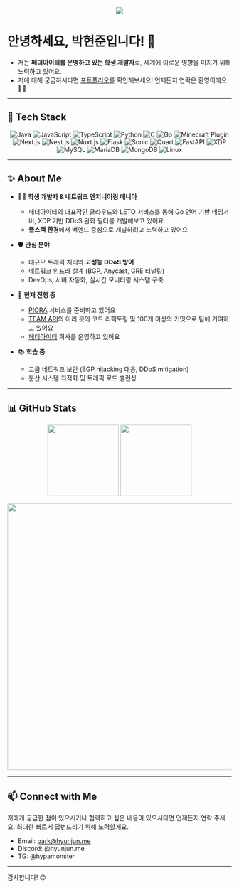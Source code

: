 <p align="center">
  <img src="https://capsule-render.vercel.app/api?type=waving&color=0:00FFAD,100:00BFFF&height=200&section=header&text=PARK%20HYUNJUN&fontSize=40&fontColor=ffffff&animation=fadeIn" />
</p>

# 안녕하세요, 박현준입니다! 👋
- 저는 **페더아이티를 운영하고 있는 학생 개발자**로, 세계에 이로운 영향을 미치기 위해 노력하고 있어요.
- 저에 대해 궁금하시다면 [포트폴리오](https://park.hyunjun.me)를 확인해보세요! 언제든지 연락은 환영이에요 🙇‍♂️
---

## 🚀 Tech Stack

<p align="center">
  <!-- Programming Languages -->
  <img src="https://img.shields.io/badge/Java-ED8B00?style=for-the-badge&logo=java&logoColor=white" alt="Java" />
  <img src="https://img.shields.io/badge/JavaScript-F7DF1E?style=for-the-badge&logo=javascript&logoColor=black" alt="JavaScript" />
  <img src="https://img.shields.io/badge/TypeScript-3178C6?style=for-the-badge&logo=typescript&logoColor=white" alt="TypeScript" />
  <img src="https://img.shields.io/badge/Python-3776AB?style=for-the-badge&logo=python&logoColor=white" alt="Python" />
  <img src="https://img.shields.io/badge/C-00599C?style=for-the-badge&logo=c&logoColor=white" alt="C" />
  <img src="https://img.shields.io/badge/Go-00ADD8?style=for-the-badge&logo=go&logoColor=white" alt="Go" />
  <!-- Minecraft Plugin Development -->
  <img src="https://img.shields.io/badge/Minecraft-ED1C24?style=for-the-badge&logo=minecraft&logoColor=white" alt="Minecraft Plugin" />
  <!-- Web Frameworks & Libraries -->
  <img src="https://img.shields.io/badge/Next.js-000000?style=for-the-badge&logo=next.js&logoColor=white" alt="Next.js" />
  <img src="https://img.shields.io/badge/Nest.js-E0234E?style=for-the-badge&logo=nestjs&logoColor=white" alt="Nest.js" />
  <img src="https://img.shields.io/badge/Nuxt.js-00C58E?style=for-the-badge&logo=nuxtdotjs&logoColor=white" alt="Nuxt.js" />
  <img src="https://img.shields.io/badge/Flask-000000?style=for-the-badge&logo=flask&logoColor=white" alt="Flask" />
  <!-- Sonic & Quart (Flask 계열, 비동기 프레임워크) -->
  <img src="https://img.shields.io/badge/Sonic-1ABC9C?style=for-the-badge&logo=&logoColor=white" alt="Sonic" />
  <img src="https://img.shields.io/badge/Quart-3498DB?style=for-the-badge&logo=&logoColor=white" alt="Quart" />
  <img src="https://img.shields.io/badge/FastAPI-009688?style=for-the-badge&logo=fastapi&logoColor=white" alt="FastAPI" />
  <img src="https://img.shields.io/badge/XDP-FF8C00?style=for-the-badge&logo=&logoColor=white" alt="XDP" />
  <!-- Databases -->
  <img src="https://img.shields.io/badge/MySQL-4479A1?style=for-the-badge&logo=mysql&logoColor=white" alt="MySQL" />
  <img src="https://img.shields.io/badge/MariaDB-003545?style=for-the-badge&logo=mariadb&logoColor=white" alt="MariaDB" />
  <img src="https://img.shields.io/badge/MongoDB-4EA94B?style=for-the-badge&logo=mongodb&logoColor=white" alt="MongoDB" />
  <!-- OS -->
  <img src="https://img.shields.io/badge/Linux-FCC624?style=for-the-badge&logo=linux&logoColor=black" alt="Linux" />
</p>

---

## ✨ About Me


- 🧑‍💻 **학생 개발자 & 네트워크 엔지니어링 매니아**
    - 페더아이티의 대표작인 클라우드와 LETO 서비스를 통해 Go 언어 기반 네임서버, XDP 기반 DDoS 완화 필터를 개발해보고 있어요
    - **풀스택 환경**에서 백엔드 중심으로 개발하려고 노력하고 있어요

- 🛡️ **관심 분야**
    - 대규모 트래픽 처리와 **고성능 DDoS 방어**
    - 네트워크 인프라 설계 (BGP, Anycast, GRE 터널링)
    - DevOps, 서버 자동화, 실시간 모니터링 시스템 구축

- 🚀 **현재 진행 중**
    - [PIORA](https://piora.net/) 서비스를 준비하고 있어요
    - [TEAM ARI](https://with-ari.kr/)의 아리 봇의 코드 리팩토링 및 100개 이상의 커밋으로 팀에 기여하고 있어요
    - [페더아이티](https://feather-it.com/) 회사를 운영하고 있어요

- 📚 **학습 중**
    - 고급 네트워크 보안 (BGP hijacking 대응, DDoS mitigation)
    - 분산 시스템 최적화 및 트래픽 로드 밸런싱

---

## 📊 GitHub Stats

<p align="center">
  <img src="https://github-readme-stats.vercel.app/api?username=hydev0825&show_icons=true&theme=radical" height="160px" />
  <img src="https://github-readme-stats.vercel.app/api/top-langs/?username=hydev0825&layout=compact&theme=radical" height="160px" />
</p>

<p align="center">
  <!-- WakaTime (SVG Embed with size control) -->
  <img src="https://wakatime.com/share/@98c555b6-db34-402d-8a89-c902873475b8/d57161fd-3230-4c92-8f14-fce83a372a9b.svg" width="600" />
</p>

---

## 📫 Connect with Me

저에게 궁금한 점이 있으시거나 협력하고 싶은 내용이 있으시다면 언제든지 연락 주세요.
최대한 빠르게 답변드리기 위해 노력할게요.

- Email: park@hyunjun.me
- Discord: @hyunjun.me
- TG: @hypamonster
---

감사합니다! 😊
